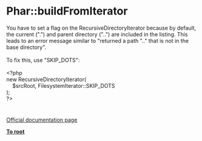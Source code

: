 # Phar::buildFromIterator




<div class="phpcode"><span class="html">
You have to set a flag on the RecursiveDirectoryIterator because by default, the current (&quot;.&quot;) and parent directory (&quot;..&quot;) are included in the listing. This leads to an error message similar to &quot;returned a path &quot;..&quot; that is not in the base directory&quot;.<br><br>To fix this, use &quot;SKIP_DOTS&quot;:<br><br><span class="default">&lt;?php<br></span><span class="keyword">new </span><span class="default">RecursiveDirectoryIterator</span><span class="keyword">(<br>&#xA0; &#xA0; </span><span class="default">$srcRoot</span><span class="keyword">, </span><span class="default">FilesystemIterator</span><span class="keyword">::</span><span class="default">SKIP_DOTS<br></span><span class="keyword">);<br></span><span class="default">?&gt;</span>
</span>
</div>
  

#

[Official documentation page](https://www.php.net/manual/en/phar.buildfromiterator.php)

**[To root](/README.md)**